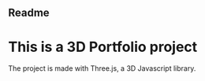 ## Readme
# This is a 3D Portfolio project
The project is made with Three.js, a 3D Javascript library.